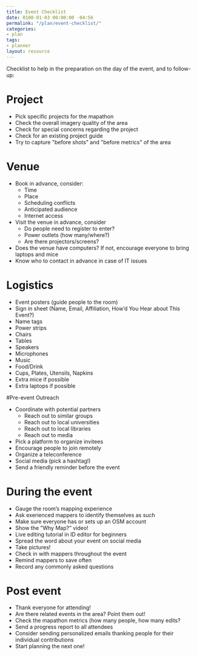 ```yaml
---
title: Event Checklist
date: 0100-01-03 00:00:00 -04:56
permalink: "/plan/event-checklist/"
categories:
- plan
tags:
- planner
layout: resource
---
```


Checklist to help in the preparation on the day of the event, and to follow-up:

# Project

* Pick specific projects for the mapathon
* Check the overall imagery quality of the area
* Check for special concerns regarding the project
* Check for an existing project guide
* Try to capture "before shots" and "before metrics" of the area

# Venue

* Book in advance, consider:
  * Time
  * Place
  * Scheduling conflicts
  * Anticipated audience
  * Internet access
* Visit the venue in advance, consider
  * Do people need to register to enter?
  * Power outlets (how many/where?)
  * Are there projectors/screens?
* Does the venue have computers? If not, encourage everyone to bring laptops and mice
* Know who to contact in advance in case of IT issues

# Logistics
* Event posters (guide people to the room)
* Sign in sheet (Name, Email, Affiliation, How’d You Hear about This Event?)
* Name tags
* Power strips
* Chairs
* Tables
* Speakers
* Microphones
* Music
* Food/Drink
* Cups, Plates, Utensils, Napkins
* Extra mice if possible
* Extra laptops if possible

#Pre-event Outreach

* Coordinate with potential partners
  * Reach out to similar groups
  * Reach out to local universities
  * Reach out to local libraries
  * Reach out to media
* Pick a platform to organize invitees
* Encourage people to join remotely
* Organize a teleconference
* Social media (pick a hashtag!)
* Send a friendly reminder before the event

# During the event

* Gauge the room’s mapping experience
* Ask exerienced mappers to identify themselves as such
* Make sure everyone has or sets up an OSM account
* Show the ”Why Map?” video!
* Live editing tutorial in ID editor for beginners
* Spread the word about your event on social media
* Take pictures!
* Check in with mappers throughout the event
* Remind mappers to save often
* Record any commonly asked questions

# Post event

* Thank everyone for attending!
* Are there related events in the area? Point them out!
* Check the mapathon metrics (how many people, how many edits?
* Send a progress report to all attendees
* Consider sending personalized emails thanking people for their individual contributions
* Start planning the next one!

